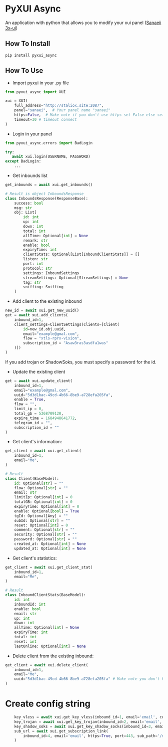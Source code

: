 # PyXUI Async
An application with python that allows you to modify your xui panel ([Sanaeii 3x-ui](https://github.com/MHSanaei/3x-ui)) 

## How To Install
```
pip install pyxui_async
```

## How To Use
- Import pyxui in your .py file

```python
from pyxui_async import XUI

xui = XUI(
    full_address="http://staliox.site:2087",
    panel="sanaei",  # Your panel name "sanaei"
    https=False,  # Make note if you don't use https set False else set True
    timeout=30 # timeout connect
)
```

- Login in your panel

```python
from pyxui_async.errors import BadLogin

try:
   await xui.login(USERNAME, PASSWORD)
except BadLogin:
    ...
```

- Get inbounds list
```python
get_inbounds = await xui.get_inbounds()

# Result is object InboundsResponse
class InboundsResponse(ResponseBase):
    success: bool
    msg: str
    obj: List[
        id: int
        up: int
        down: int
        total: int
        allTime: Optional[int] = None
        remark: str
        enable: bool
        expiryTime: int
        clientStats: Optional[List[InboundClientStats]] = []
        listen: str
        port: int
        protocol: str
        settings: InboundSettings
        streamSettings: Optional[StreamSettings] = None
        tag: str
        sniffing: Sniffing
    ]
```

- Add client to the existing inbound
```python
new_id = await xui.get_new_uuid()
get = await xui.add_clients(
    inbound_id=1,
    client_settings=ClientSettings(clients=[Client(
        id=new_id.obj.uuid,
        email="example@gmal.com",
        flow = "xtls-rprx-vision",
        subscription_id = "Asaw3ras3asdfa1was"
    )])
)
```
If you add trojan or ShadowSoks, you must specify a password for the id.

- Update the existing client
```python
get = await xui.update_client(
    inbound_id=1,
    email="example@gmal.com",
    uuid="5d3d1bac-49cd-4b66-8be9-a728efa205fa",
    enable = True,
    flow = "",
    limit_ip = 0,
    total_gb = 5368709120,
    expire_time = 1684948641772,
    telegram_id = "",
    subscription_id = ""
)
```

- Get client's information:
```python
get_client = await xui.get_client(
    inbound_id=1,
    email="Me",
)

# Result
class Client(BaseModel):
    id: Optional[str] = ""
    flow: Optional[str] = ""
    email: str
    limitIp: Optional[int] = 0
    totalGB: Optional[int] = 0
    expiryTime: Optional[int] = 0
    enable: Optional[bool] = True
    tgId: Optional[Any] = ""
    subId: Optional[str] = ""
    reset: Optional[int] = 0
    comment: Optional[str] = ""
    security: Optional[str] = ""
    password: Optional[str] = ""
    created_at: Optional[int] = None
    updated_at: Optional[int] = None
```

- Get client's statistics:
```python
get_client = await xui.get_client_stat(
    inbound_id=1,
    email="Me",
)

# Result
class InboundClientStats(BaseModel):
    id: int
    inboundId: int
    enable: bool
    email: str
    up: int
    down: int
    allTime: Optional[int] = None
    expiryTime: int
    total: int
    reset: int
    lastOnline: Optional[int] = None
```

- Delete client from the existing inbound:
```python
get_client = await xui.delete_client(
    inbound_id=1,
    email="Me",
    uuid="5d3d1bac-49cd-4b66-8be9-a728efa205fa" # Make note you don't have to pass both of them (email, uuid), just one is enough
)
```

# Create config string
```python
    key_vless = await xui.get_key_vless(inbound_id=1, email='email', custom_remark='Mary')
    key_trojan = await xui.get_key_trojan(inbound_id=2, email='email', custom_remark='Elsa')
    key_shadow_soks = await xui.get_key_shadow_socks(inbound_id=3, email='email', custom_remark='Dani')
    sub_url = await xui.get_subscription_link(
        inbound_id=4, email='email', https=True, port=443, sub_path='/myserver/'
    )
```
